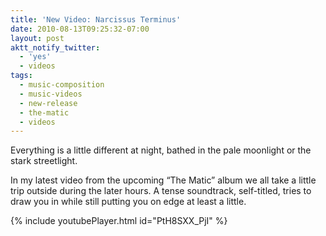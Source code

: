 ```yaml
---
title: 'New Video: Narcissus Terminus'
date: 2010-08-13T09:25:32-07:00
layout: post
aktt_notify_twitter:
  - 'yes'
  - videos
tags:
  - music-composition
  - music-videos
  - new-release
  - the-matic
  - videos
---
```

Everything is a little different at night, bathed in the pale moonlight or the stark streetlight.

In my latest video from the upcoming &#8220;The Matic&#8221; album we all take a little trip outside during the later hours. A tense soundtrack, self-titled, tries to draw you in while still putting you on edge at least a little.

{% include youtubePlayer.html id="PtH8SXX_PjI" %}

<!--more-->
